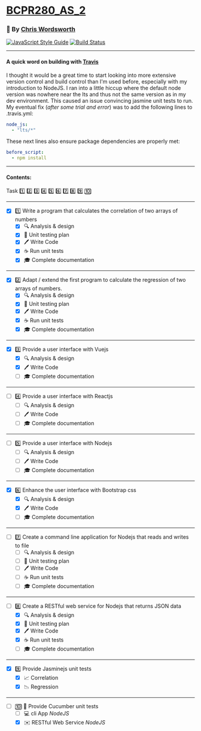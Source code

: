 # [BCPR280_AS_2](https://github.com/cmw278/BCPR280_AS_2/)
### :bust_in_silhouette: By [Chris Wordsworth](https://github.com/cmw278/)

[![JavaScript Style Guide](https://img.shields.io/badge/code_style-standard-brightgreen.svg)](https://standardjs.com)
[![Build Status](https://travis-ci.org/cmw278/BCPR280_AS_2.svg?branch=master)](https://travis-ci.org/cmw278/BCPR280_AS_2)

---

#### A quick word on building with [Travis](https://travis-ci.org/cmw278/BCPR280_AS_2)

I thought it would be a great time to start looking into more extensive version control and build control than I'm used before, especially with my introduction to NodeJS. I ran into a little hiccup where the default node version was nowhere near the lts and thus not the same version as in my dev environment. This caused an issue convincing jasmine unit tests to run. My eventual fix (*after some trial and error*) was to add the following lines to .travis.yml:

``` yaml
node_js:
  - "lts/*"
```

These next lines also ensure package dependencies are properly met:

``` yaml
before_script:
  - npm install
```

---

#### Contents:

Task
[:one:](#1)
[:two:](#2)
[:three:](#3)
[:four:](#4)
[:five:](#5)
[:six:](#6)
[:seven:](#7)
[:eight:](#8)
[:nine:](#9)
[:keycap_ten:](#10)

---

<span id="1" hidden></span>

  - [x] :one: Write a program that calculates the correlation of two arrays of numbers
    - [x] :mag: Analysis & design
    - [x] :memo: Unit testing plan
    - [x] :pen: Write Code
    - [x] :coffee: Run unit tests
    - [x] :mortar_board: Complete documentation

---

<span id="2" hidden></span>

  - [x] :two: Adapt / extend the first program to calculate the regression of two arrays of numbers.
    - [x] :mag: Analysis & design
    - [x] :memo: Unit testing plan
    - [x] :pen: Write Code
    - [x] :coffee: Run unit tests
    - [x] :mortar_board: Complete documentation

---

<span id="3" hidden></span>

  - [x] :three: Provide a user interface with Vuejs
    - [x] :mag: Analysis & design
    - [x] :pen: Write Code
    - [ ] :mortar_board: Complete documentation

---

<span id="4" hidden></span>

  - [ ] :four: Provide a user interface with Reactjs
    - [ ] :mag: Analysis & design
    - [ ] :pen: Write Code
    - [ ] :mortar_board: Complete documentation

---

<span id="5" hidden></span>

  - [ ] :five: Provide a user interface with Nodejs
    - [ ] :mag: Analysis & design
    - [ ] :pen: Write Code
    - [ ] :mortar_board: Complete documentation

---

<span id="6" hidden></span>

  - [x] :six: Enhance the user interface with Bootstrap css
    - [x] :mag: Analysis & design
    - [x] :pen: Write Code
    - [ ] :mortar_board: Complete documentation

---

<span id="7" hidden></span>

  - [ ] :seven: Create a command line application for Nodejs that reads and writes to file
    - [ ] :mag: Analysis & design
    - [ ] :memo: Unit testing plan
    - [ ] :pen: Write Code
    - [ ] :coffee: Run unit tests
    - [ ] :mortar_board: Complete documentation

---

<span id="8" hidden></span>

  - [ ] :eight: Create a RESTful web service for Nodejs that returns JSON data
    - [x] :mag: Analysis & design
    - [x] :memo: Unit testing plan
    - [x] :pen: Write Code
    - [x] :coffee: Run unit tests
    - [ ] :mortar_board: Complete documentation

---

<span id="9" hidden></span>

  - [x] :nine: Provide Jasminejs unit tests
    - [x] :chart_with_upwards_trend: Correlation
    - [x] :chart_with_downwards_trend: Regression

---

<span id="10" hidden></span>

  - [ ] :keycap_ten: :cucumber: Provide Cucumber unit tests
    - [ ] :computer: cli App  *NodeJS*
    - [x] :envelope: RESTful Web Service  *NodeJS*

